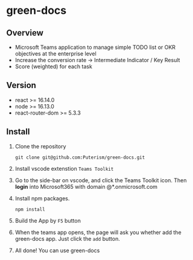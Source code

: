 # green-docs

## Overview

- Microsoft Teams application to manage simple TODO list or OKR objectives at the enterprise level
- Increase the conversion rate -> Intermediate Indicator / Key Result
- Score (weighted) for each task

## Version

- react >= 16.14.0
- node >= 16.13.0
- react-router-dom >= 5.3.3

## Install

1. Clone the repository
   ```
   git clone git@github.com:Puterism/green-docs.git
   ```

2. Install vscode extenstion `Teams Toolkit`
3. Go to the side-bar on vscode, and click the Teams Toolkit icon. Then **login** into Microsoft365 with domain @*.onmicrosoft.com

4. Install npm packages.
   ```
   npm install
   ```

5. Build the App by `F5` button

6. When the teams app opens, the page will ask you whether add the green-docs app. Just click the `add` button.

7. All done! You can use green-docs


